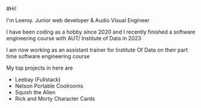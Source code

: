 #Hi!

I'm Leeroy. Junior web developer & Audio Visual Engineer

I have been coding as a hobby since 2020 and I recently finished a software engineering course with AUT/ Institute of Data in 2023

I am now working as an assistant trainer for Institute Of Data on their part time software engineering course

My top projects in here are 
* Leebay (Fullstack)
* Nelson Portable Coolrooms
* Squish the Alien
* Rick and Morty Character Cards

